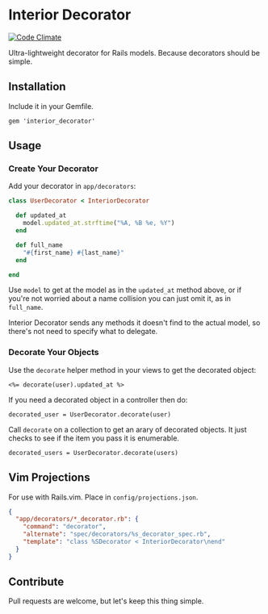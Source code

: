 # Interior Decorator

[![Code Climate](https://codeclimate.com/github/vicramon/interior_decorator.png)](https://codeclimate.com/github/vicramon/interior_decorator)

Ultra-lightweight decorator for Rails models. Because decorators should be simple.

## Installation

Include it in your Gemfile.

```
gem 'interior_decorator'
```

## Usage

### Create Your Decorator

Add your decorator in `app/decorators`:

```ruby
class UserDecorator < InteriorDecorator

  def updated_at
    model.updated_at.strftime("%A, %B %e, %Y")
  end

  def full_name
    "#{first_name} #{last_name}"
  end

end
```

Use `model` to get at the model as in the `updated_at` method above, or if you're not worried about a name collision you can just omit it, as in `full_name`.

Interior Decorator sends any methods it doesn't find to the actual model, so there's not need to specify what to delegate.

### Decorate Your Objects

Use the `decorate` helper method in your views to get the decorated object:

```
<%= decorate(user).updated_at %>
```

If you need a decorated object in a controller then do:

```
decorated_user = UserDecorator.decorate(user)
```

Call `decorate` on a collection to get an arary of decorated objects. It just checks to see if the item you pass it is enumerable.

```
decorated_users = UserDecorator.decorate(users)
```

## Vim Projections

For use with Rails.vim. Place in `config/projections.json`.

```json
{
  "app/decorators/*_decorator.rb": {
    "command": "decorator",
    "alternate": "spec/decorators/%s_decorator_spec.rb",
    "template": "class %SDecorator < InteriorDecorator\nend"
  }
}
```

## Contribute

Pull requests are welcome, but let's keep this thing simple.
